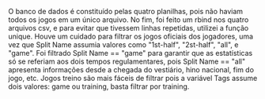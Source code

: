 O banco de dados é constituído pelas quatro planilhas, pois não haviam todos os jogos em um único arquivo. No fim, foi feito um rbind nos quatro arquivos csv, e para evitar que tivessem linhas repetidas, utilizei a função unique.
Houve um cuidado para filtrar os jogos oficiais dos jogadores, uma vez que Split Name assumia valores como "1st-half", "2st-half", "all", e "game". Foi filtrado Split Name == "game" para garantir que as estatísticas só se referiam aos dois tempos regulamentares, pois Split Name == "all" apresenta informações desde a chegada do vestiário, hino nacional, fim do jogo, etc.
Jogos treino são mais fáceis de filtrar pois a variável Tags assume dois valores: game ou training, basta filtrar por training.
